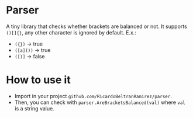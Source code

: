 # Parser 

A tiny library that checks whether brackets are balanced or not. It supports ``()[]{}``, any other character is ignored by default. E.x.:

- ``({})`` -> true
- ``([a]())`` -> true
- ``([)]`` -> false

# How to use it

- Import in your project ``github.com/RicardoBeltranRamirez/parser``.
- Then, you can check with  ``parser.AreBracketsBalanced(val)`` where ``val`` is a string value.